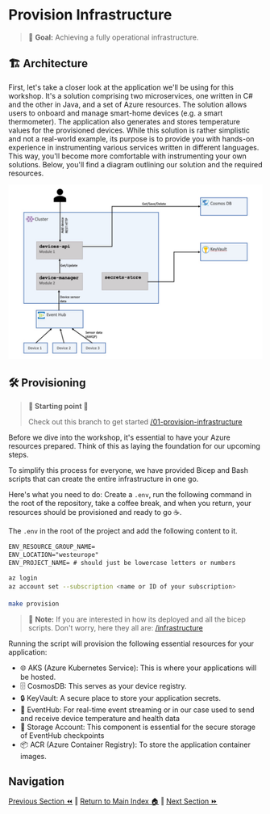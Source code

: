 # Provision Infrastructure

> 🎯 **Goal:** Achieving a fully operational infrastructure.

## 🏗️  Architecture

First, let's take a closer look at the application we'll be using for this workshop. It's a solution comprising two microservices, one written in C# and the other in Java, and a set of Azure resources. The solution allows users to onboard and manage smart-home devices (e.g. a smart thermometer). The application also generates and stores temperature values for the provisioned devices. While this solution is rather simplistic and not a real-world example, its purpose is to provide you with hands-on experience in instrumenting various services written in different languages. This way, you'll become more comfortable with instrumenting your own solutions. Below, you'll find a diagram outlining our solution and the required resources.

![Architecture](./images/solution-resources.jpg)

## 🛠️ Provisioning

> **📌 Starting point 📌**
>
> Check out this branch to get started [/01-provision-infrastructure](https://github.com/observability-lab-cse/observability-lab/tree/section/01-provision-infrastructure)

Before we dive into the workshop, it's essential to have your Azure resources prepared. Think of this as laying the foundation for our upcoming steps.

To simplify this process for everyone, we have provided Bicep and Bash scripts that can create the entire infrastructure in one go.

Here's what you need to do: Create a `.env`, run the following command in the root of the repository, take a coffee break, and when you return, your resources should be provisioned and ready to go ☕️.

The `.env` in the root of the project and add the following content to it.

```text
ENV_RESOURCE_GROUP_NAME=
ENV_LOCATION="westeurope"
ENV_PROJECT_NAME= # should just be lowercase letters or numbers
```

```sh
az login
az account set --subscription <name or ID of your subscription>

make provision
```

> 📝 **Note:** If you are interested in how its deployed and all the bicep scripts. Don't worry, here they all are: [/infrastructure](https://github.com/observability-lab-cse/observability-lab/tree/section/01-provision-infrastructure/infrastructure)

Running the script will provision the following essential resources for your application:

- 🌐  AKS (Azure Kubernetes Service): This is where your applications will be hosted.
- 🗄️  CosmosDB: This serves as your device registry.
- 🔒 KeyVault: A secure place to store your application secrets.
- 📨 EventHub: For real-time event streaming or in our case used to send and receive device temperature and health data
- 💾 Storage Account: This component is essential for the secure storage of EventHub checkpoints
- 📦 ACR (Azure Container Registry): To store the application container images.

## Navigation

[Previous Section ⏪](../00-pre-requisite/README.md) ‖ [Return to Main Index 🏠](../readme.md) ‖
[Next Section ⏩️](../02-deploy-application/README.md)
